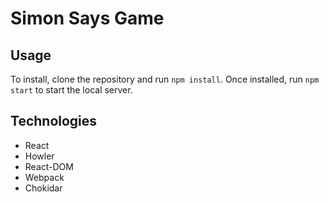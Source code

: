 # Simon Says Game

## Usage
To install, clone the repository and run `npm install`. Once installed, run `npm start` to start the local server.

## Technologies
  - React
  - Howler
  - React-DOM
  - Webpack
  - Chokidar